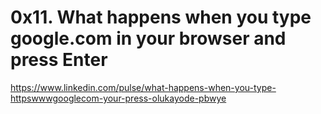 # 0x11. What happens when you type google.com in your browser and press Enter
https://www.linkedin.com/pulse/what-happens-when-you-type-httpswwwgooglecom-your-press-olukayode-pbwye
